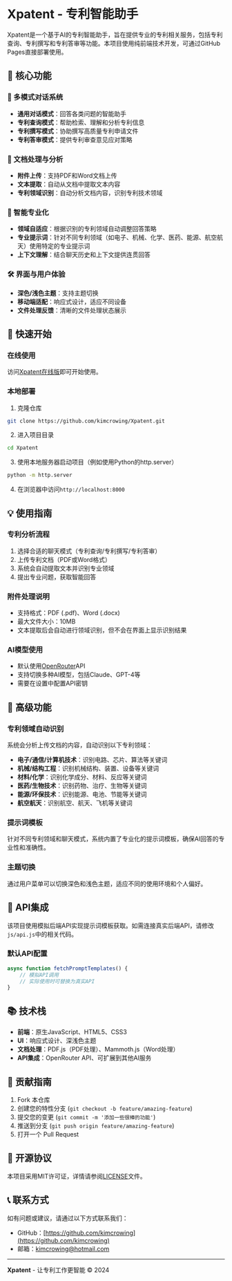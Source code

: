 # Xpatent - 专利智能助手

Xpatent是一个基于AI的专利智能助手，旨在提供专业的专利相关服务，包括专利查询、专利撰写和专利答审等功能。本项目使用纯前端技术开发，可通过GitHub Pages直接部署使用。

## 🌟 核心功能

### 💬 多模式对话系统
- **通用对话模式**：回答各类问题的智能助手
- **专利查询模式**：帮助检索、理解和分析专利信息
- **专利撰写模式**：协助撰写高质量专利申请文件
- **专利答审模式**：提供专利审查意见应对策略

### 📄 文档处理与分析
- **附件上传**：支持PDF和Word文档上传
- **文本提取**：自动从文档中提取文本内容
- **专利领域识别**：自动分析文档内容，识别专利技术领域

### 🧠 智能专业化
- **领域自适应**：根据识别的专利领域自动调整回答策略
- **专业提示词**：针对不同专利领域（如电子、机械、化学、医药、能源、航空航天）使用特定的专业提示词
- **上下文理解**：结合聊天历史和上下文提供连贯回答

### 🛠️ 界面与用户体验
- **深色/浅色主题**：支持主题切换
- **移动端适配**：响应式设计，适应不同设备
- **文件处理反馈**：清晰的文件处理状态展示

## 🚀 快速开始

### 在线使用
访问[Xpatent在线版](https://kimcrowing.github.io/Xpatent/)即可开始使用。

### 本地部署
1. 克隆仓库
```bash
git clone https://github.com/kimcrowing/Xpatent.git
```

2. 进入项目目录
```bash
cd Xpatent
```

3. 使用本地服务器启动项目（例如使用Python的http.server）
```bash
python -m http.server
```

4. 在浏览器中访问`http://localhost:8000`

## 💡 使用指南

### 专利分析流程
1. 选择合适的聊天模式（专利查询/专利撰写/专利答审）
2. 上传专利文档（PDF或Word格式）
3. 系统会自动提取文本并识别专业领域
4. 提出专业问题，获取智能回答

### 附件处理说明
- 支持格式：PDF (.pdf)、Word (.docx)
- 最大文件大小：10MB
- 文本提取后会自动进行领域识别，但不会在界面上显示识别结果

### AI模型使用
- 默认使用[OpenRouter](https://openrouter.ai/)API
- 支持切换多种AI模型，包括Claude、GPT-4等
- 需要在设置中配置API密钥

## 🔧 高级功能

### 专利领域自动识别
系统会分析上传文档的内容，自动识别以下专利领域：
- **电子/通信/计算机技术**：识别电路、芯片、算法等关键词
- **机械/结构工程**：识别机械结构、装置、设备等关键词
- **材料/化学**：识别化学成分、材料、反应等关键词
- **医药/生物技术**：识别药物、治疗、生物等关键词
- **能源/环保技术**：识别能源、电池、节能等关键词
- **航空航天**：识别航空、航天、飞机等关键词

### 提示词模板
针对不同专利领域和聊天模式，系统内置了专业化的提示词模板，确保AI回答的专业性和准确性。

### 主题切换
通过用户菜单可以切换深色和浅色主题，适应不同的使用环境和个人偏好。

## 🔌 API集成

该项目使用模拟后端API实现提示词模板获取。如需连接真实后端API，请修改`js/api.js`中的相关代码。

### 默认API配置
```javascript
async function fetchPromptTemplates() {
    // 模拟API调用
    // 实际使用时可替换为真实API
}
```

## 📚 技术栈

- **前端**：原生JavaScript、HTML5、CSS3
- **UI**：响应式设计、深浅色主题
- **文档处理**：PDF.js（PDF处理）、Mammoth.js（Word处理）
- **API集成**：OpenRouter API、可扩展到其他AI服务

## 🤝 贡献指南

1. Fork 本仓库
2. 创建您的特性分支 (`git checkout -b feature/amazing-feature`)
3. 提交您的变更 (`git commit -m '添加一些很棒的功能'`)
4. 推送到分支 (`git push origin feature/amazing-feature`)
5. 打开一个 Pull Request

## 📜 开源协议

本项目采用MIT许可证，详情请参阅[LICENSE](LICENSE)文件。

## 📞 联系方式

如有问题或建议，请通过以下方式联系我们：
- GitHub：[https://github.com/kimcrowing](https://github.com/kimcrowing)
- 邮箱：kimcrowing@hotmail.com

---

**Xpatent** - 让专利工作更智能 © 2024